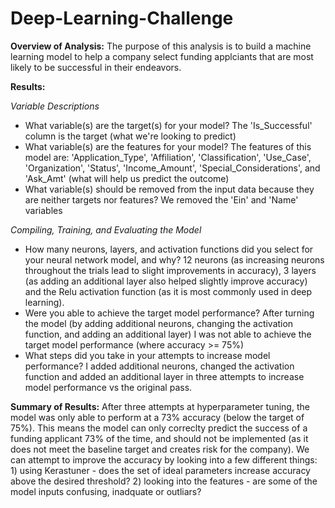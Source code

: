 # Deep-Learning-Challenge

**Overview of Analysis:** 
The purpose of this analysis is to build a machine learning model to help a company select funding applciants that are most likely to be successful in their endeavors.

**Results:**

*Variable Descriptions*
* What variable(s) are the target(s) for your model? The 'Is_Successful' column is the target (what we're looking to predict)
* What variable(s) are the features for your model? The features of this model are: 'Application_Type', 'Affiliation', 'Classification', 'Use_Case', 'Organization', 'Status', 'Income_Amount', 'Special_Considerations', and 'Ask_Amt' (what will help us predict the outcome)
* What variable(s) should be removed from the input data because they are neither targets nor features? We removed the 'Ein' and 'Name' variables

*Compiling, Training, and Evaluating the Model*
* How many neurons, layers, and activation functions did you select for your neural network model, and why? 12 neurons (as increasing neurons throughout the trials lead to slight improvements in accuracy), 3 layers (as adding an additional layer also helped slightly improve accuracy) and the Relu activation function (as it is most commonly used in deep learning).
* Were you able to achieve the target model performance? After turning the model (by adding additional neurons, changing the activation function, and adding an additional layer) I was not able to achieve the target model performance (where accuracy >= 75%)
* What steps did you take in your attempts to increase model performance? I added additional neurons, changed the activation function and added an additional layer in three attempts to increase model performance vs the original pass.

**Summary of Results:**
After three attempts at hyperparameter tuning, the model was only able to perform at a 73% accuracy (below the target of 75%). This means the model can only correclty predict the success of a funding applicant 73% of the time, and should not be implemented (as it does not meet the baseline target and creates risk for the company). We can attempt to improve the accuracy by looking into a few different things: 1) using Kerastuner - does the set of ideal parameters increase accuracy above the desired threshold? 2) looking into the features - are some of the model inputs confusing, inadquate or outliars? 
